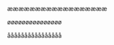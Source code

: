 [ID]:<> (96ca43b6-b4a1-40da-b3d9-5409660ea3e1)



ææææææææææææææææææ

øøøøøøøøøøøøøøø


åååååååååååååååå